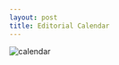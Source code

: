 ```yaml
---
layout: post
title: Editorial Calendar
---
```



![calendar](https://farm9.staticflickr.com/8565/16240837373_11d5dd78f0_b.jpg)
